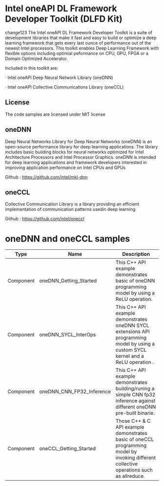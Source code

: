 # Intel oneAPI DL Framework Developer Toolkit (DLFD Kit)
change123
The Intel oneAPI DL Framework Developer Toolkit is a suite of development libraries that make it fast and easy to build or optimize a deep learning framework that gets every last ounce of performance out of the newest Intel processors. This toolkit enables  Deep Learning Framework with flexible options including optimial peformance on CPU, GPU, FPGA or a Domain Optimized Accelerator. 

Included in this toolkit are:

·        Intel oneAPI Deep Neural Network Library (oneDNN)

·        Intel oneAPI Collective Communications Library (oneCCL)

## License  
The code samples are licensed under MIT license

## oneDNN
Deep Neural Networks Library for Deep Neural Networks (oneDNN) is an open-source performance library for deep learning applications. The library includes basic building blocks for neural networks optimized for Intel Architecture Processors and Intel Processor Graphics. oneDNN is intended for deep learning applications and framework developers interested in improving application performance on Intel CPUs and GPUs

Github : https://github.com/intel/mkl-dnn


## oneCCL
Collective Communication Library is a library providing an efficient implementation of communication patterns usedin deep learning.

Github : https://github.com/intel/oneccl

# oneDNN and oneCCL samples

| Type      | Name                 | Description                                                  |
| --------- | ----------------------- | ------------------------------------------------------------ |
| Component | oneDNN_Getting_Started    | This C++ API example demonstrates basic of oneDNN programming model by using a ReLU operation. |
| Component | oneDNN_SYCL_InterOps      | This C++ API example demonstrates oneDNN SYCL extensions API programming model by using a custom SYCL kernel and a ReLU operation . |
| Component | oneDNN_CNN_FP32_Inference | This C++ API example demonstrates building/runing a simple CNN fp32 inference against different oneDNN pre-built binarie. |
| Component | oneCCL_Getting_Started     | Those C++ & C API example demonstrates basic of oneCCL programming model by invoking different collective operations such as allreduce. |
